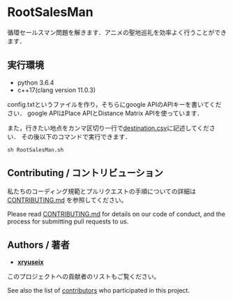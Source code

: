 # RootSalesMan

循環セールスマン問題を解きます．アニメの聖地巡礼を効率よく行うことができます．

## 実行環境

* python 3.6.4
* c++17(clang version 11.0.3)

config.txtというファイルを作り，そちらにgoogle APIのAPIキーを書いてください．
google APIはPlace APIとDistance Matrix APIを使っています．

また，行きたい地点をカンマ区切り一行で[destination.csv](./destination.csv)に記述してください．
その後以下のコマンドで実行できます．

```
sh RootSalesMan.sh
```

## Contributing / コントリビューション

私たちのコーディング規範とプルリクエストの手順についての詳細は [CONTRIBUTING.md](./.github/CONTRIBUTING.md) を参照してください。

Please read [CONTRIBUTING.md](./.github/CONTRIBUTING.md) for details on our code of conduct, and the process for submitting pull requests to us.

## Authors / 著者

* **[xryuseix](https://github.com/xryuseix)**

このプロジェクトへの貢献者のリストもご覧ください。

See also the list of [contributors](https://github.com/xryuseix/RootSalesMan/contributors) who participated in this project.
